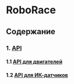 # RoboRace

## Содержание

### 1. [API](https://github.com/Shalynishka/CourseWork_CircuitDesign/tree/master/Code)
#### 1.1 [API для двигателей](https://github.com/Shalynishka/CourseWork_CircuitDesign/tree/master/Code/API_for_engines)

#### 1.2 [API для ИК-датчиков](https://github.com/Shalynishka/CourseWork_CircuitDesign/tree/master/Code/API_for_IR)
